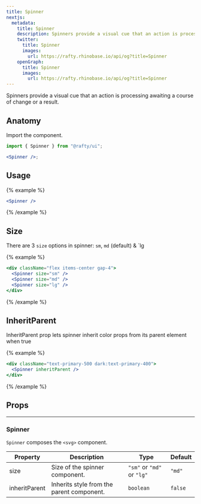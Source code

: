 ```yaml
---
title: Spinner
nextjs:
  metadata:
    title: Spinner
    description: Spinners provide a visual cue that an action is processing awaiting a course of change or a result.
    twitter:
      title: Spinner
      images:
        url: https://rafty.rhinobase.io/api/og?title=Spinner
    openGraph:
      title: Spinner
      images:
        url: https://rafty.rhinobase.io/api/og?title=Spinner
---
```


Spinners provide a visual cue that an action is processing awaiting a course of change or a result.

## Anatomy

Import the component.

```jsx
import { Spinner } from "@rafty/ui";

<Spinner />;
```

## Usage

{% example %}

```jsx
<Spinner />
```

{% /example %}

## Size

There are 3 `size` options in spinner: `sm`, `md` (default) & `lg

{% example %}

```jsx
<div className="flex items-center gap-4">
  <Spinner size="sm" />
  <Spinner size="md" />
  <Spinner size="lg" />
</div>
```

{% /example %}

## InheritParent

InheritParent prop lets spinner inherit color props from its parent element when true

{% example %}

```jsx
<div className="text-primary-500 dark:text-primary-400">
  <Spinner inheritParent />
</div>
```

{% /example %}

## Props

---

### Spinner

`Spinner` composes the `<svg>` component.

| Property      | Description                               | Type                       | Default |
| ------------- | ----------------------------------------- | -------------------------- | ------- |
| size          | Size of the spinner component.            | `"sm"` or `"md"` or `"lg"` | `"md"`  |
| inheritParent | Inherits style from the parent component. | `boolean`                  | `false` |
